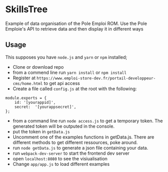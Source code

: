 # SkillsTree

Example of data organisation of the Pole Emploi ROM. Use the Pole Emploie's API to retrieve data and then display it in different ways

## Usage

This supposes you have `node.js` and `yarn` or `npm` installed;

* Clone or download repo
* from a commend line run `yarn install` or `npm install`
* Register at `https://www.emploi-store-dev.fr/portail-developpeur-cms/home.html` to get api access
* Create a file called `config.js` at the root with the following:
```
module.exports = {
    id: '[yourappid]',
    secret:  '[yourappsecret]',
};
```
* from a command line run `node access.js` to get a temporary token. The generated token will be outputed in the console.
* put the token in `getData.js`
* Uncomment one of the examples functions in getData.js. There are different methods to get different ressources, poke around.
* run `node getData.js` to generate a json file containing your data.
* run `webpack-dev-server` to start the frontend dev server
* open `localhost:8080` to see the visiualisation
* Change `app/app.js` to load different examples
